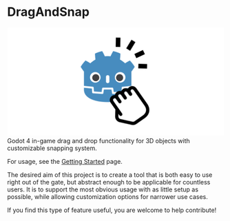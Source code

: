 # DragAndSnap
![](https://github.com/ctkerns/DragAndSnap/blob/main/Drag%20and%20Snap%20Social.png)
Godot 4 in-game drag and drop functionality for 3D objects with customizable snapping system.

For usage, see the [Getting Started](./docs/Getting%20Started.md) page.

The desired aim of this project is to create a tool that is both easy to use right out of the gate, but abstract enough to be applicable for countless users. It is to support the most obvious usage with as little setup as possible, while allowing customization options for narrower use cases.

If you find this type of feature useful, you are welcome to help contribute!
